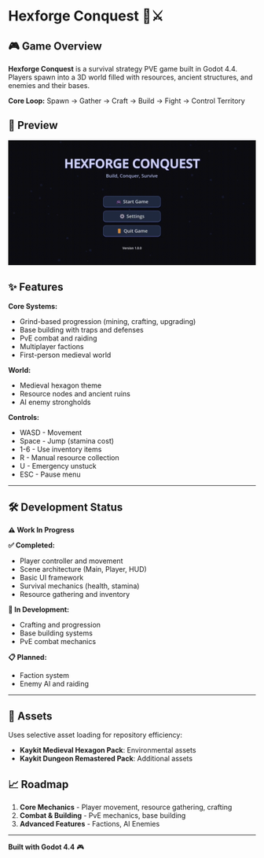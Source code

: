 # Hexforge Conquest 🏰⚔️

## 🎮 Game Overview

**Hexforge Conquest** is a survival strategy PVE game built in Godot 4.4. Players spawn into a 3D world filled with resources, ancient structures, and enemies and their bases.

**Core Loop:** Spawn → Gather → Craft → Build → Fight → Control Territory

## 📸 Preview

![Main Menu Demo](images/menu.gif)

## ✨ Features

**Core Systems:**
- Grind-based progression (mining, crafting, upgrading)
- Base building with traps and defenses
- PvE combat and raiding
- Multiplayer factions
- First-person medieval world

**World:**
- Medieval hexagon theme
- Resource nodes and ancient ruins
- AI enemy strongholds

**Controls:**
- WASD - Movement
- Space - Jump (stamina cost)
- 1-6 - Use inventory items
- R - Manual resource collection
- U - Emergency unstuck
- ESC - Pause menu

---

## 🛠️ Development Status

**⚠️ Work In Progress**

**✅ Completed:**
- Player controller and movement
- Scene architecture (Main, Player, HUD)
- Basic UI framework
- Survival mechanics (health, stamina)
- Resource gathering and inventory

**🚧 In Development:**
- Crafting and progression
- Base building systems
- PvE combat mechanics

**📋 Planned:**
- Faction system
- Enemy AI and raiding

---

## 🎨 Assets

Uses selective asset loading for repository efficiency:
- **Kaykit Medieval Hexagon Pack**: Environmental assets
- **Kaykit Dungeon Remastered Pack**: Additional assets

## 📈 Roadmap

1. **Core Mechanics** - Player movement, resource gathering, crafting
2. **Combat & Building** - PvE mechanics, base building
3. **Advanced Features** - Factions, AI Enemies

---

**Built with Godot 4.4** 🎮
